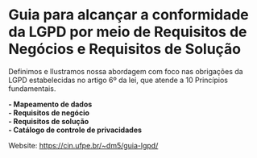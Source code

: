 # Guia para alcançar a conformidade da LGPD por meio de Requisitos de Negócios e Requisitos de Solução

Definimos e Ilustramos nossa abordagem com foco nas obrigações da LGPD estabelecidas no artigo 6º da lei, que atende a 10 Princípios fundamentais.

**- Mapeamento de dados**  
**- Requisitos de negócio**  
**- Requisitos de solução**  
**- Catálogo de controle de privacidades**  

Website: https://cin.ufpe.br/~dm5/guia-lgpd/
